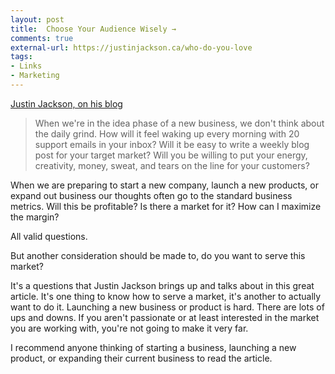 ```yaml
---
layout: post
title:  Choose Your Audience Wisely →
comments: true
external-url: https://justinjackson.ca/who-do-you-love
tags:
- Links
- Marketing
---
```

[Justin Jackson, on his blog](ttps://justinjackson.ca/who-do-you-love)
> When we're in the idea phase of a new business, we don't think about the daily grind. How will it feel waking up every morning with 20 support emails in your inbox? Will it be easy to write a weekly blog post for your target market? Will you be willing to put your energy, creativity, money, sweat, and tears on the line for your customers?

When we are preparing to start a new company, launch a new products, or expand out business our thoughts often go to the standard business metrics. Will this be profitable? Is there a market for it? How can I maximize the margin?

All valid questions.

But another consideration should be made to, do you want to serve this market?

It's a questions that Justin Jackson brings up and talks about in this great article. It's one thing to know how to serve a market, it's another to actually want to do it. Launching a new business or product is hard. There are lots of ups and downs. If you aren't passionate or at least interested in the market you are working with, you're not going to make it very far.

I recommend anyone thinking of starting a business, launching a new product, or expanding their current business to read the article. 
